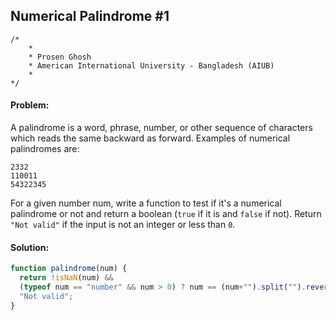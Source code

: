 ## Numerical Palindrome #1
```
/*
    *
    * Prosen Ghosh
    * American International University - Bangladesh (AIUB)
    *
*/
```
#### Problem:

A palindrome is a word, phrase, number, or other sequence of characters which reads the same backward as forward. Examples of numerical palindromes are:
```
2332 
110011 
54322345
```
For a given number num, write a function to test if it's a numerical palindrome or not and return a boolean (`true` if it is and `false` if not). Return `"Not valid"` if the input is not an integer or less than `0`.

#### Solution:

```javascript
function palindrome(num) { 
  return !isNaN(num) && 
  (typeof num == "number" && num > 0) ? num == (num+"").split("").reverse().join("") :
  "Not valid";
} 
```
